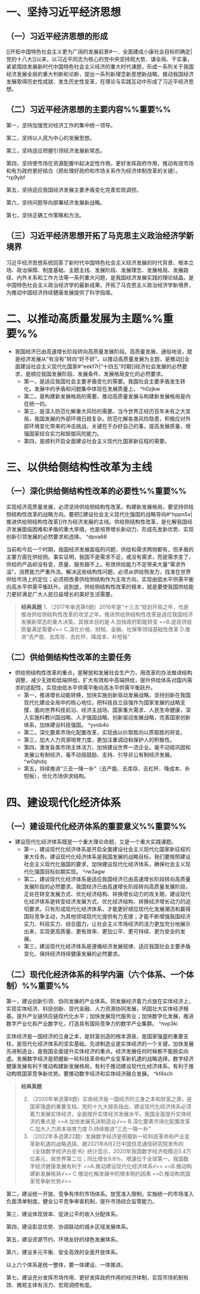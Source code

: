 # 一、坚持习近平经济思想
## （一）习近平经济思想的形成
[[开拓中国特色社会主义更为广阔的发展前景#一、全面建成小康社会目标的确定|党的十八大]]以来，以习近平同志为核心的党中央坚持观大势、谋全局、干实事，紧紧围绕发展新时代中国特色社会主义经济的重大时代课题，形成一系列关于我国经济发展全局的重大判断和论断，提出一系列新理念新思想新战略，推动我国经济发展取得历史性成就、发生历史性变革，在理论与实践互动中形成了习近平经济思想。
## （二）习近平经济思想的主要内容%%重要%%
第一，坚持加强党对经济工作的集中统一领导。

第二，坚持以人民为中心的发展思想。

第三，坚持适应把握引领经济发展新常态。

第四，坚持使市场在资源配置中起决定性作用，更好发挥政府作用，推动有效市场和有为政府更好结合（把处理好政府和市场关系作为经济体制改革的关键）。 ^rp9ybf

第五，坚持适应我国经济发展主要矛盾变化完善宏观调控。

第六，坚持问题导向部署经济发展新战略。

第七，坚持正确工作策略和方法。
## （三）习近平经济思想开拓了马克思主义政治经济学新境界
习近平经济思想系统回答了新时代中国特色社会主义经济发展的时代背景、根本立场、政治保障、制度基础、主题主线、发展阶段、发展理念、发展格局、发展路径、内外关系和工作方法等一系列重大问题，是我国经济发展实践的理论结晶，是中国特色社会主义政治经济学的最新成果，开拓了马克思主义政治经济学新境界，为推动中国经济持续健康发展提供了科学指南。
# 二、以推动高质量发展为主题%%重要%%
- 我国经济已由高速增长阶段转向高质量发展阶段。高质量发展，通俗地说，就是经济发展从“有没有”转向“好不好”。以推动高质量发展为主题，是推动[[全面建设社会主义现代化国家#^eekf7r|“十四五”时期]]经济社会发展的必然要求，是顺应我国发展阶段、发展条件、发展格局变化的必然要求。
	- 第一，是适应我国社会主要矛盾变化的需要。我国社会主要矛盾发生转化，发展中的矛盾和问题集中体现在发展质量上。 ^h0zjkw
	- 第二，是构建新发展格局的需要。推动高质量发展与构建新发展格局是内在统一的。
	- 第三，是深入防范化解重大风险的需要。当今世界正经历百年未有之大变局，我国发展的外部环境日趋复杂。防范化解各类风险隐患，积极应对外部环境变化带来的冲击挑战，关键在于办好自己的事，提高发展质量，增强国家综合实力和抵御风险能力。
	- 第四，是顺利开启全面建设社会主义现代化国家新征程的需要。
# 三、以供给侧结构性改革为主线
## （一）深化供给侧结构性改革的必要性%%重要%%
实现经济高质量发展，必须坚持供给侧结构性改革。构建新发展格局，要坚持供给侧结构性改革的战略方向。要把[[建设社会主义现代化强国的战略导向#^hppn5x|推进供给侧结构性改革]]作为经济发展的主线。供给侧结构性改革，是化解我国经济发展面临困难和矛盾的重大举措，也是培育增长新动力、形成先发新优势、实现创新引领发展的必然要求和选择。 ^dpva68

当前和今后一个时期，我国经济发展面临的问题，供给和需求两侧都有，但矛盾的主要方面在供给侧。事实证明，我国不是需求不足，或没有需求，而是需求变了，供给的产品却没有变，质量、服务跟不上。有效供给能力不足带来大量“需求外溢”，消费能力严重外流。解决这些结构性问题，必须从供给侧发力，找准在世界供给市场上的定位；必须把改善供给侧结构作为主攻方向，实现由低水平供需平衡向高水平供需平衡跃升。说到底，供给侧结构性改革的根本，就是要使我国供给能力更好满足广大人民日益增长的美好生活需要。

>**经典真题**
1．（2017年单选第6题）2016年是“十三五”规划开局之年，也是推进供给侧结构性改革的攻坚之年。推进供给侧结构性改革是适应我国经济发展新常态的重大决策，其根本目的是
A.加快政府职能转变
==B.提高供给质量满足需要√==
C.深化价格、财税、金融、社保等领域基础性改革
D.推进“去产能、去库存、去杠杆、降成本、补短板”
## （二）供给侧结构性改革的主要任务
- 供给侧结构性改革的重点，是解放和发展社会生产力，用改革的办法推进结构调整，减少无效和低端供给，扩大有效和中高端供给，提升供给体系对国内需求的适配性，实现由低水平供需平衡向高水平供需平衡跃升。
	- 第一，推进增长动能转换，加快实施创新驱动发展战略。坚持创新在我国现代化建设全局中的核心地位，把科技自立自强作为国家发展的战略支撑，面向世界科技前沿、经济主战场、国家重大需求、人民生命健康，深入实施科教兴国战略、人才强国战略、创新驱动发展战略，完善国家创新体系，加快建设科技强国。 ^yvob4o
	- 第二，深化要素市场化配置改革，实现由以价取胜向以质取胜的转变。
	- 第三，加大人力资源培育力度，更加注重调动和保护人的积极性。
	- 第四，激发各类市场主体活力，加快建设世界一流企业。毫不动摇巩固和发展公有制经济，毫不动摇鼓励、支持、引导非公有制经济发展。 ^w0qhdq
	- 第五，持续推进“三去一降一补”（去产能、去库存、去杠杆、降成本、补短板），优化市场供求结构。
# 四、建设现代化经济体系
## （一）建设现代化经济体系的重要意义%%重要%%
- 建设现代化经济体系既是一个重大理论命题，又是一个重大实践课题。
	- 第一，建设现代化经济体系是开启全面建设社会主义现代化国家新征程的重大任务。建设现代化经济体系是我国发展的战略目标。我们要按照建设社会主义现代化强国的要求，加快建设现代化经济体系，确保社会主义现代化强国目标如期实现。 ^rw3agw
	- 第二，建设现代化经济体系是适应我国经济已由高速增长阶段转向高质量发展阶段的必然要求。我国经济已由高速增长阶段转向高质量发展阶段，正处在转变发展方式、优化经济结构、转换增长动力的攻关期，建设现代化经济体系是转变经济发展方式、优化经济结构、转换经济增长动力的迫切要求。只有形成现代化经济体系，才能更好顺应现代化发展潮流和赢得国际竞争主动，为其他领域现代化提供有力支撑；才能不断增强我国经济实力、科技实力、综合国力，让社会主义市场经济的活力更加充分地展示出来，实现更高质量、更有效率、更加公平、更可持续、更为安全的发展。
	- 第三，建设现代化经济体系是遵循经济发展规律、适应我国社会主要矛盾变化、保持经济持续健康发展的必然要求。
## （二）现代化经济体系的科学内涵（六个体系、一个体制）%%重要%%
第一，建设创新引领、协同发展的产业体系。把发展经济着力点放在实体经济上，实现实体经济、科技创新、现代金融、人力资源协同发展，巩固壮大实体经济根基。提升产业链供应链现代化水平；加快发展现代服务业；加快数字化发展，推进数字产业化和产业数字化，打造具有国际竞争力的数字产业集群。 ^nvp3ki

实体经济是一国经济的立身之本，是财富创造的根本源泉，是国家强盛的重要支柱，是现代化经济体系的坚实基础。先进制造业是实体经济的一个关键，加快发展先进制造业，是我国全面提升实体经济的重点。经济发展任何时候都不能脱实向虚。发展数字经济是把握新一轮科技革命和产业变革新机遇的战略选择。数字经济健康发展有利于推动构建新发展格局，有利于推动建设现代化经济体系，有利于推动构筑国家竞争新优势。要推动数字经济和实体经济融合发展。 ^kf4sch

>**经典真题**
>
>2. （2020年单选第6题）实体经济是一国经济的立身之本和财富之源，是国家强盛的重要支柱。党的十九大报告指出，建设现代化经济体系必须着力发展实体经济，全面提升实体经济发展水平。我国全面提升实体经济的重点是
>==A.加快发展先进制造业√==
>B.深化要素市场化配置改革
>C.加大人力资本培育力度
>D.持续推进“三去一降一补”
>3. （2022年多选第22题）发展数字经济是把握新一轮科技革命和产业变革新机遇的战略选择。据2021年8月2日中国信息通信研究院发布的《全球数字经济白皮书》统计显示，2020年我国数字经济规模近5.4万亿美元，居世界第二位；同比增长9.6％，增速位于全球第一。我国数字经济健康发展有利于
>==A.推动建设现代化经济体系√==
>==B.推动构建新发展格局√==
>C.推动化解发展中的根本制约因素
>==D.推动构筑国家竞争新优势√==

第二，建设统一开放、竞争有序的市场体系。放宽准入限制，实施统一的市场准入负面清单制度。健全公平竞争审查机制，提升市场综合监管能力。

第三，建设体现效率、促进公平的收入分配体系。

第四，建设彰显优势、协调联动的城乡区域发展体系。

第五，建设资源节约、环境友好的绿色发展体系。

第六，建设多元平衡、安全高效的全面开放体系。

以上六个体系是统一整体，要一体建设、一体推进。

第七，建设充分发挥市场作用、更好发挥政府作用的经济体制，实现市场机制有效、微观主体有活力、宏观调控有度。